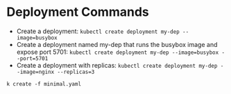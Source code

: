 # Deployment Commands

- Create a deployment: `kubectl create deployment my-dep --image=busybox`
- Create a deployment named my-dep that runs the busybox image and expose port 5701: `kubectl create deployment my-dep --image=busybox --port=5701`
- Create a deployment with replicas: `kubectl create deployment my-dep --image=nginx --replicas=3`

```shell
k create -f minimal.yaml
```
